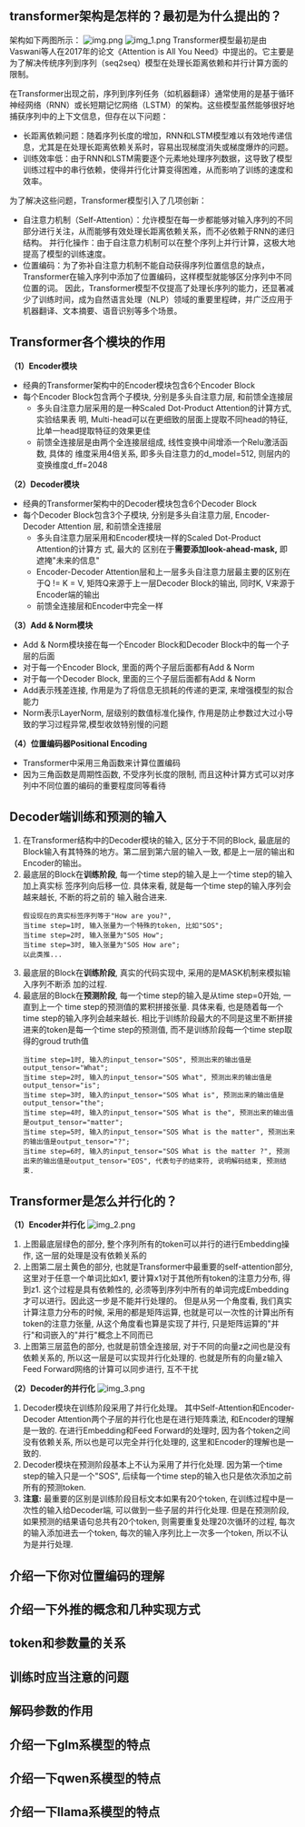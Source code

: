 ## transformer架构是怎样的？最初是为什么提出的？
架构如下两图所示：
![img.png](img.png)
![img_1.png](img_1.png)
Transformer模型最初是由Vaswani等人在2017年的论文《Attention is All You Need》中提出的。它主要是为了解决传统序列到序列（seq2seq）模型在处理长距离依赖和并行计算方面的限制。

在Transformer出现之前，序列到序列任务（如机器翻译）通常使用的是基于循环神经网络（RNN）或长短期记忆网络（LSTM）的架构。这些模型虽然能够很好地捕获序列中的上下文信息，但存在以下问题：

 - 长距离依赖问题：随着序列长度的增加，RNN和LSTM模型难以有效地传递信息，尤其是在处理长距离依赖关系时，容易出现梯度消失或梯度爆炸的问题。
 - 训练效率低：由于RNN和LSTM需要逐个元素地处理序列数据，这导致了模型训练过程中的串行依赖，使得并行化计算变得困难，从而影响了训练的速度和效率。

为了解决这些问题，Transformer模型引入了几项创新：

 - 自注意力机制（Self-Attention）：允许模型在每一步都能够对输入序列的不同部分进行关注，从而能够有效处理长距离依赖关系，而不必依赖于RNN的递归结构。
并行化操作：由于自注意力机制可以在整个序列上并行计算，这极大地提高了模型的训练速度。
 - 位置编码：为了弥补自注意力机制不能自动获得序列位置信息的缺点，Transformer在输入序列中添加了位置编码，这样模型就能够区分序列中不同位置的词。
因此，Transformer模型不仅提高了处理长序列的能力，还显著减少了训练时间，成为自然语言处理（NLP）领域的重要里程碑，并广泛应用于机器翻译、文本摘要、语音识别等多个场景。

## Transformer各个模块的作用
**（1）Encoder模块**

- 经典的Transformer架构中的Encoder模块包含6个Encoder Block
- 每个Encoder Block包含两个⼦模块, 分别是多头⾃注意⼒层, 和前馈全连接层
  - 多头⾃注意⼒层采⽤的是⼀种Scaled Dot-Product Attention的计算⽅式, 实验结果表  明, Multi-head可以在更细致的层⾯上提取不同head的特征, ⽐单⼀head提取特征的效果更佳
  - 前馈全连接层是由两个全连接层组成, 线性变换中间增添⼀个Relu激活函数, 具体的 维度采⽤4倍关系, 即多头⾃注意⼒的d_model=512, 则层内的变换维度d_ff=2048

**（2）Decoder模块**

- 经典的Transformer架构中的Decoder模块包含6个Decoder Block
- 每个Decoder Block包含3个⼦模块, 分别是多头⾃注意⼒层, Encoder-Decoder Attention  层, 和前馈全连接层
  - 多头⾃注意⼒层采⽤和Encoder模块⼀样的Scaled Dot-Product Attention的计算⽅  式, 最⼤的 区别在于**需要添加look-ahead-mask,** 即遮掩"未来的信息"
  - Encoder-Decoder Attention层和上⼀层多头⾃注意⼒层最主要的区别在于Q != K = V,  矩阵Q来源于上⼀层Decoder Block的输出, 同时K, V来源于Encoder端的输出
  - 前馈全连接层和Encoder中完全⼀样

**（3）Add & Norm模块**

- Add & Norm模块接在每⼀个Encoder Block和Decoder Block中的每⼀个⼦层的后⾯
- 对于每⼀个Encoder Block, ⾥⾯的两个⼦层后⾯都有Add & Norm
- 对于每⼀个Decoder Block, ⾥⾯的三个⼦层后⾯都有Add & Norm
- Add表示残差连接, 作⽤是为了将信息⽆损耗的传递的更深, 来增强模型的拟合能⼒
- Norm表示LayerNorm, 层级别的数值标准化操作, 作⽤是防⽌参数过⼤过⼩导致的学习过程异常,模型收敛特别慢的问题

**（4）位置编码器Positional Encoding**

- Transformer中采⽤三⻆函数来计算位置编码
- 因为三⻆函数是周期性函数, 不受序列⻓度的限制, ⽽且这种计算⽅式可以对序列中不同位置的编码的重要程度同等看待

## Decoder端训练和预测的输入
1. 在Transformer结构中的Decoder模块的输⼊, 区分于不同的Block, 最底层的Block输⼊有其特殊的地⽅。第⼆层到第六层的输⼊⼀致, 都是上⼀层的输出和Encoder的输出。
2. 最底层的Block在**训练阶段**, 每⼀个time step的输⼊是上⼀个time step的输⼊加上真实标  签序列向后移⼀位. 具体来看, 就是每⼀个time step的输⼊序列会越来越⻓, 不断的将之前的  输⼊融合进来. &#x20;
   ```text
   假设现在的真实标签序列等于"How are you?", 
   当time step=1时, 输⼊张量为⼀个特殊的token, ⽐如"SOS"; 
   当time step=2时, 输⼊张量为"SOS How"; 
   当time step=3时, 输⼊张量为"SOS How are";
   以此类推...
   ```
3. 最底层的Block在**训练阶段**, 真实的代码实现中, 采⽤的是MASK机制来模拟输⼊序列不断添  加的过程. &#x20;
4. 最底层的Block在**预测阶段**, 每⼀个time step的输⼊是从time step=0开始, ⼀直到上⼀个  time step的预测值的累积拼接张量. 具体来看, 也是随着每⼀个time step的输⼊序列会越来越长. 相⽐于训练阶段最⼤的不同是这⾥不断拼接进来的token是每⼀个time step的预测值,  ⽽不是训练阶段每⼀个time step取得的groud truth值
   ```纯文本
   当time step=1时, 输⼊的input_tensor="SOS", 预测出来的输出值是output_tensor="What";
   当time step=2时, 输⼊的input_tensor="SOS What", 预测出来的输出值是output_tensor="is";
   当time step=3时, 输⼊的input_tensor="SOS What is", 预测出来的输出值是output_tensor="the";
   当time step=4时, 输⼊的input_tensor="SOS What is the", 预测出来的输出值是output_tensor="matter";
   当time step=5时, 输⼊的input_tensor="SOS What is the matter", 预测出来的输出值是output_tensor="?";
   当time step=6时, 输⼊的input_tensor="SOS What is the matter ?", 预测出来的输出值是output_tensor="EOS", 代表句⼦的结束符, 说明解码结束, 预测结束.

   ```
   
## Transformer是怎么并行化的？
**（1）Encoder并行化**
![img_2.png](img_2.png)
1. 上图最底层绿⾊的部分, 整个序列所有的token可以并⾏的进⾏Embedding操作, 这⼀层的处理是没有依赖关系的
2. 上图第⼆层⼟⻩⾊的部分, 也就是Transformer中最重要的self-attention部分, 这⾥对于任意⼀个单词⽐如x1, 要计算x1对于其他所有token的注意⼒分布, 得到z1. 这个过程是具有依赖性的, 必须等到序列中所有的单词完成Embedding才可以进⾏。因此这⼀步是不能并⾏处理的。 但是从另⼀个⻆度看, 我们真实计算注意⼒分布的时候, 采⽤的都是矩阵运算, 也就是可以⼀次性的计算出所有token的注意⼒张量, 从这个⻆度看也算是实现了并行, 只是矩阵运算的"并行"和词嵌⼊的"并行"概念上不同⽽已
3. 上图第三层蓝⾊的部分, 也就是前馈全连接层, 对于不同的向量z之间也是没有依赖关系的, 所以这⼀层是可以实现并行化处理的. 也就是所有的向量z输⼊Feed Forward⽹络的计算可以同步进⾏, 互不⼲扰

**（2）Decoder的并行化**
![img_3.png](img_3.png)
1. Decoder模块在训练阶段采用了并行化处理。 其中Self-Attention和Encoder-Decoder Attention两个子层的并行化也是在进行矩阵乘法, 和Encoder的理解是一致的. 在进行Embedding和Feed Forward的处理时, 因为各个token之间没有依赖关系, 所以也是可以完全并行化处理的, 这里和Encoder的理解也是一致的.
2. Decoder模块在预测阶段基本上不认为采用了并行化处理. 因为第一个time step的输入只是一个"SOS", 后续每一个time step的输入也只是依次添加之前所有的预测token.
3. **注意:** 最重要的区别是训练阶段目标文本如果有20个token, 在训练过程中是一次性的输入给Decoder端, 可以做到一些子层的并行化处理. 但是在预测阶段, 如果预测的结果语句总共有20个token, 则需要重复处理20次循环的过程, 每次的输入添加进去一个token, 每次的输入序列比上一次多一个token, 所以不认为是并行处理.

## 介绍一下你对位置编码的理解
## 介绍一下外推的概念和几种实现方式
## token和参数量的关系
## 训练时应当注意的问题
## 解码参数的作用
## 介绍一下glm系模型的特点
## 介绍一下qwen系模型的特点
## 介绍一下llama系模型的特点